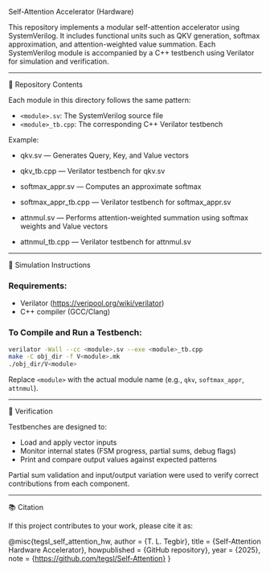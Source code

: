 Self-Attention Accelerator (Hardware)

This repository implements a modular self-attention accelerator using SystemVerilog. It includes functional units such as QKV generation, softmax approximation, and attention-weighted value summation. Each SystemVerilog module is accompanied by a C++ testbench using Verilator for simulation and verification.

---

📁 Repository Contents

Each module in this directory follows the same pattern:
- `<module>.sv`: The SystemVerilog source file
- `<module>_tb.cpp`: The corresponding C++ Verilator testbench

Example:
- qkv.sv          — Generates Query, Key, and Value vectors
- qkv_tb.cpp      — Verilator testbench for qkv.sv

- softmax_appr.sv — Computes an approximate softmax
- softmax_appr_tb.cpp — Verilator testbench for softmax_appr.sv

- attnmul.sv      — Performs attention-weighted summation using softmax weights and Value vectors
- attnmul_tb.cpp  — Verilator testbench for attnmul.sv


---

🚀 Simulation Instructions

### Requirements:
- Verilator (https://veripool.org/wiki/verilator)
- C++ compiler (GCC/Clang)

### To Compile and Run a Testbench:
```bash
verilator -Wall --cc <module>.sv --exe <module>_tb.cpp
make -C obj_dir -f V<module>.mk
./obj_dir/V<module>
```

Replace `<module>` with the actual module name (e.g., `qkv`, `softmax_appr`, `attnmul`).

---

🧪 Verification

Testbenches are designed to:
- Load and apply vector inputs
- Monitor internal states (FSM progress, partial sums, debug flags)
- Print and compare output values against expected patterns

Partial sum validation and input/output variation were used to verify correct contributions from each component.

---

📚 Citation

If this project contributes to your work, please cite it as:

@misc{tegsl_self_attention_hw,
  author       = {T. L. Tegbir},
  title        = {Self-Attention Hardware Accelerator},
  howpublished = {GitHub repository},
  year         = {2025},
  note         = {https://github.com/tegsl/Self-Attention}
}
